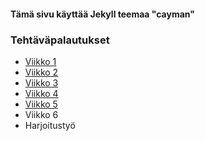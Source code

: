#### Tämä sivu käyttää Jekyll teemaa "cayman"

### Tehtäväpalautukset

- [Viikko 1](https://bfm471.github.io/pilvipalvelutTehtava/tehtavat/index.html)
- [Viikko 2](https://bfm471.github.io/pilvipalvelutTehtava/tehtavat/Vko2.html)
- [Viikko 3](https://bfm471.github.io/pilvipalvelutTehtava/tehtavat/Vko3/index.html)
- [Viikko 4](https://bfm471.github.io/pilvipalvelutTehtava/tehtavat/Vko4/Index.html)
- [Viikko 5](https://bfm471.github.io/pilvipalvelutTehtava/tehtavat/Vko5/index.html)
- Viikko 6
- Harjoitustyö
